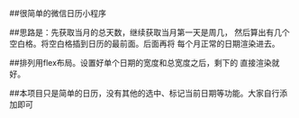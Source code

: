 ##很简单的微信日历小程序

##思路是：先获取当月的总天数，继续获取当月第一天是周几，
然后算出有几个空白格。将空白格插到日历的最前面。后面再将
每个月正常的日期渲染进去。

##排列用flex布局。设置好单个日期的宽度和总宽度之后，剩下的
直接渲染就好。

##本项目只是简单的日历，没有其他的选中、标记当前日期等功能。大家自行添加即可
